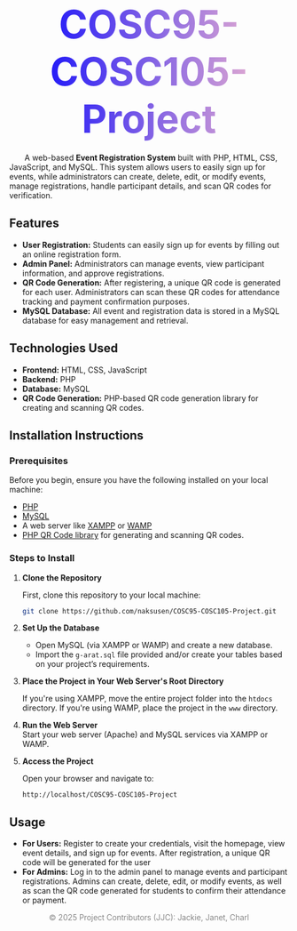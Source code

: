 # <div align="center" style="background: linear-gradient(to right, blue, pink); -webkit-background-clip: text; -webkit-text-fill-color: transparent; font-size: 2.5em;">COSC95-COSC105-Project</div>

&nbsp;&nbsp;&nbsp;&nbsp;&nbsp;&nbsp;&nbsp;A web-based **Event Registration System** built with PHP, HTML, CSS, JavaScript, and MySQL. This system allows users to easily sign up for events, while administrators can create, delete, edit, or modify events, manage registrations, handle participant details, and scan QR codes for verification.

## Features
- **User Registration:** Students can easily sign up for events by filling out an online registration form.
- **Admin Panel:** Administrators can manage events, view participant information, and approve registrations.
- **QR Code Generation:** After registering, a unique QR code is generated for each user. Administrators can scan these QR codes for attendance tracking and payment confirmation purposes.
- **MySQL Database:** All event and registration data is stored in a MySQL database for easy management and retrieval.

## Technologies Used
- **Frontend:** HTML, CSS, JavaScript
- **Backend:** PHP
- **Database:** MySQL
- **QR Code Generation:** PHP-based QR code generation library for creating and scanning QR codes.

## Installation Instructions
### Prerequisites
Before you begin, ensure you have the following installed on your local machine:
- [PHP](https://www.php.net/)
- [MySQL](https://www.mysql.com/)
- A web server like [XAMPP](https://www.apachefriends.org/index.html) or [WAMP](https://www.wampserver.com/en/)
- [PHP QR Code library](https://github.com/t0k4rt/php-qrcode) for generating and scanning QR codes.

### Steps to Install
1. **Clone the Repository**
   
   First, clone this repository to your local machine:
   ```bash
   git clone https://github.com/naksusen/COSC95-COSC105-Project.git

3. **Set Up the Database**
   
   - Open MySQL (via XAMPP or WAMP) and create a new database.
   - Import the `g-arat.sql` file provided and/or create your tables based on your project’s requirements.
     
5. **Place the Project in Your Web Server's Root Directory**
   
    If you're using XAMPP, move the entire project folder into the `htdocs` directory. If you're using WAMP, place the project in the `www` directory.
   
7. **Run the Web Server** <br>
   Start your web server (Apache) and MySQL services via XAMPP or WAMP.
   
8. **Access the Project**
   
   Open your browser and navigate to:

   ```arduino
   http://localhost/COSC95-COSC105-Project

## Usage
- **For Users:** Register to create your credentials, visit the homepage, view event details, and sign up for events. After registration, a unique QR code will be generated for the user
- **For Admins:** Log in to the admin panel to manage events and participant registrations. Admins can create, delete, edit, or modify events, as well as scan the QR code generated for students to confirm their attendance or payment.

<div align="center" style="color: #666; font-weight: 300;">
© 2025 Project Contributors (JJC): Jackie, Janet, Charl
</div>
